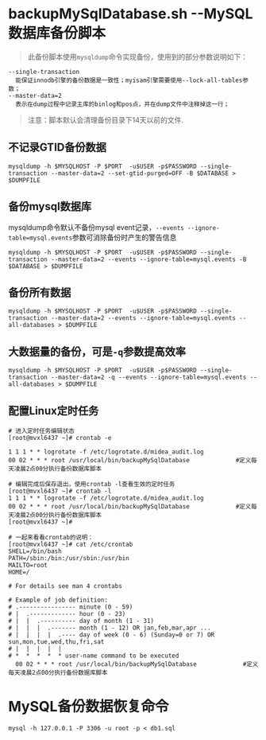 # backupMySqlDatabase.sh --MySQL数据库备份脚本
> 此备份脚本使用`mysqldump`命令实现备份，使用到的部分参数说明如下：
```
--single-transaction 
  能保证innodb引擎的备份数据是一致性；myisam引擎需要使用--lock-all-tables参数；
--master-data=2
  表示在dump过程中记录主库的binlog和pos点，并在dump文件中注释掉这一行；
```
> 注意：脚本默认会清理备份目录下14天以前的文件.
## 不记录GTID备份数据
```
mysqldump -h $MYSQLHOST -P $PORT  -u$USER -p$PASSWORD --single-transaction --master-data=2 --set-gtid-purged=OFF -B $DATABASE > $DUMPFILE
```
## 备份mysql数据库
mysqldump命令默认不备份mysql event记录，`--events --ignore-table=mysql.events`参数可消除备份时产生的警告信息
```
mysqldump -h $MYSQLHOST -P $PORT  -u$USER -p$PASSWORD --single-transaction --master-data=2 --events --ignore-table=mysql.events -B  $DATABASE > $DUMPFILE
```
## 备份所有数据
```
mysqldump -h $MYSQLHOST -P $PORT  -u$USER -p$PASSWORD --single-transaction --master-data=2 --events --ignore-table=mysql.events --all-databases > $DUMPFILE
```
## 大数据量的备份，可是`-q`参数提高效率
```
mysqldump -h $MYSQLHOST -P $PORT  -u$USER -p$PASSWORD --single-transaction --master-data=2 -q --events --ignore-table=mysql.events --all-databases > $DUMPFILE
```
## 配置Linux定时任务
```
# 进入定时任务编辑状态
[root@mvxl6437 ~]# crontab -e

1 1 1 * * logrotate -f /etc/logrotate.d/midea_audit.log
00 02 * * * root /usr/local/bin/backupMySqlDatabase             #定义每天凌晨2点00分执行备份数据库脚本

# 编辑完成后保存退出，使用crontab -l查看生效的定时任务
[root@mvxl6437 ~]# crontab -l
1 1 1 * * logrotate -f /etc/logrotate.d/midea_audit.log
00 02 * * * root /usr/local/bin/backupMySqlDatabase             #定义每天凌晨2点00分执行备份数据库脚本 
[root@mvxl6437 ~]# 

# 一起来看看crontab的说明：
[root@mvxl6437 ~]# cat /etc/crontab 
SHELL=/bin/bash
PATH=/sbin:/bin:/usr/sbin:/usr/bin
MAILTO=root
HOME=/

# For details see man 4 crontabs

# Example of job definition:
# .---------------- minute (0 - 59)
# |  .------------- hour (0 - 23)
# |  |  .---------- day of month (1 - 31)
# |  |  |  .------- month (1 - 12) OR jan,feb,mar,apr ...
# |  |  |  |  .---- day of week (0 - 6) (Sunday=0 or 7) OR sun,mon,tue,wed,thu,fri,sat
# |  |  |  |  |
# *  *  *  *  * user-name command to be executed
  00 02 * * * root /usr/local/bin/backupMySqlDatabase             #定义每天凌晨2点00分执行备份数据库脚本
```

# MySQL备份数据恢复命令
```
mysql -h 127.0.0.1 -P 3306 -u root -p < db1.sql
```
